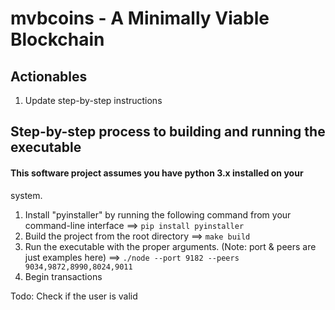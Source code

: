 # mvbcoins - A Minimally Viable Blockchain
## Actionables
1. Update step-by-step instructions

## Step-by-step process to building and running the executable
#### This software project assumes you have python 3.x installed on your
system.
1. Install "pyinstaller" by running the following command from your command-line interface ==> ```pip install pyinstaller```
2. Build the project from the root directory ==> ```make build```
3. Run the executable with the proper arguments. (Note: port & peers are just examples here) ==>  ```./node --port 9182 --peers 9034,9872,8990,8024,9011```
4. Begin transactions


Todo:
Check if the user is valid
